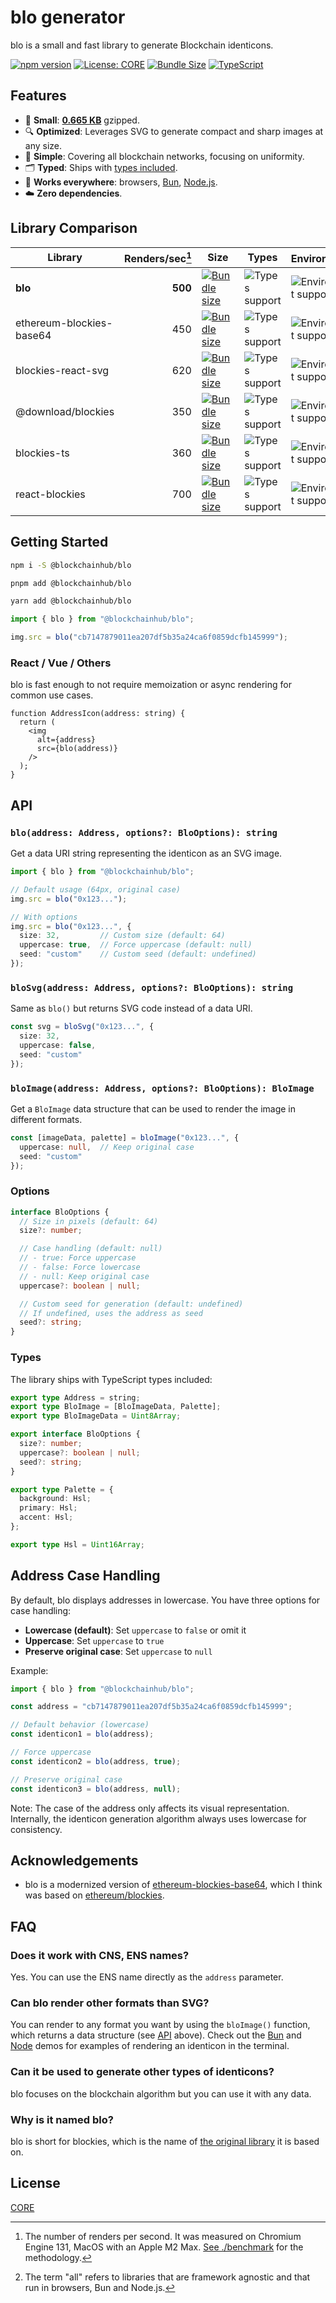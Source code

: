# blo generator

blo is a small and fast library to generate Blockchain identicons.

[![npm version](https://badge.fury.io/js/@blockchainhub%2Fblo.svg)](https://badge.fury.io/js/@blockchainhub%2Fblo)
[![License: CORE](https://img.shields.io/badge/License-CORE-yellow)](LICENSE)
[![Bundle Size](https://img.shields.io/bundlephobia/minzip/@blockchainhub/blo)](https://bundlephobia.com/package/@blockchainhub/blo)
[![TypeScript](https://img.shields.io/badge/TypeScript-5.7-blue.svg)](https://www.typescriptlang.org/)

## Features

- 🐥 **Small**: **[0.665 KB](https://bundlejs.com/?bundle&q=%40blockchainhub%2Fblo)** gzipped.
- 🔍 **Optimized**: Leverages SVG to generate compact and sharp images at any size.
- 💆 **Simple**: Covering all blockchain networks, focusing on uniformity.
- 🗂 **Typed**: Ships with [types included](#types).
- 👫 **Works everywhere**: browsers, [Bun](https://bun.sh/), [Node.js](http://nodejs.org/).
- ☁️ **Zero dependencies**.

## Library Comparison

Library | Renders/sec[^1] | Size | Types | Environment[^2] | Rendering
--------|---------------:|------|--------|----------------|----------:
**blo** | **500** | [![Bundle size](https://img.shields.io/badge/0.67kB-6ead0a)](https://bundlejs.com/?q=%40blockchainhub%2Fblo) | ![Types support](https://img.shields.io/badge/yes-6ead0a) | ![Environment support](https://img.shields.io/badge/all-6ead0a) | SVG
ethereum-blockies-base64 | 450 | [![Bundle size](https://img.shields.io/badge/2.75kB-ee4433)](https://bundlejs.com/?bundle&q=ethereum-blockies-base64) | ![Types support](https://img.shields.io/badge/no-ee4433) | ![Environment support](https://img.shields.io/badge/all-6ead0a) | PNG
blockies-react-svg | 620 | [![Bundle size](https://img.shields.io/badge/4kB-ee4433)](https://bundlejs.com/?bundle&q=blockies-react-svg) | ![Types support](https://img.shields.io/badge/yes-6ead0a) | ![Environment support](https://img.shields.io/badge/react-ee4433) | SVG
@download/blockies | 350 | [![Bundle size](https://img.shields.io/badge/0.67kB-6ead0a)](https://bundlejs.com/?bundle&q=%6ead0a%2Fblockies) | ![Types support](https://img.shields.io/badge/no-ee4433) | ![Environment support](https://img.shields.io/badge/dom-ee4433) | Canvas
blockies-ts | 360 | [![Bundle size](https://img.shields.io/badge/1.31kB-6ead0a)](https://bundlejs.com/?bundle&q=blockies-ts) | ![Types support](https://img.shields.io/badge/yes-6ead0a) | ![Environment support](https://img.shields.io/badge/dom-ee4433) | Canvas
react-blockies | 700 | [![Bundle size](https://img.shields.io/badge/4.72kB-ee4433)](https://bundlejs.com/?bundle&q=react-blockies) | ![Types support](https://img.shields.io/badge/no-ee4433) | ![Environment support](https://img.shields.io/badge/react-ee4433) | Canvas

[^1]: The number of renders per second. It was measured on Chromium Engine 131, MacOS with an Apple M2 Max. [See ./benchmark](https://github.com/blockchainhub/blo/tree/main/benchmark) for the methodology.
[^2]: The term "all" refers to libraries that are framework agnostic and that run in browsers, Bun and Node.js.

## Getting Started

```sh
npm i -S @blockchainhub/blo
```

```sh
pnpm add @blockchainhub/blo
```

```sh
yarn add @blockchainhub/blo
```

```ts
import { blo } from "@blockchainhub/blo";

img.src = blo("cb7147879011ea207df5b35a24ca6f0859dcfb145999");
```

### React / Vue / Others

blo is fast enough to not require memoization or async rendering for common use cases.

```tsx
function AddressIcon(address: string) {
  return (
    <img
      alt={address}
      src={blo(address)}
    />
  );
}
```

## API

### `blo(address: Address, options?: BloOptions): string`

Get a data URI string representing the identicon as an SVG image.

```ts
import { blo } from "@blockchainhub/blo";

// Default usage (64px, original case)
img.src = blo("0x123...");

// With options
img.src = blo("0x123...", {
  size: 32,         // Custom size (default: 64)
  uppercase: true,  // Force uppercase (default: null)
  seed: "custom"    // Custom seed (default: undefined)
});
```

### `bloSvg(address: Address, options?: BloOptions): string`

Same as `blo()` but returns SVG code instead of a data URI.

```ts
const svg = bloSvg("0x123...", {
  size: 32,
  uppercase: false,
  seed: "custom"
});
```

### `bloImage(address: Address, options?: BloOptions): BloImage`

Get a `BloImage` data structure that can be used to render the image in different formats.

```ts
const [imageData, palette] = bloImage("0x123...", {
  uppercase: null,  // Keep original case
  seed: "custom"
});
```

### Options

```ts
interface BloOptions {
  // Size in pixels (default: 64)
  size?: number;

  // Case handling (default: null)
  // - true: Force uppercase
  // - false: Force lowercase
  // - null: Keep original case
  uppercase?: boolean | null;

  // Custom seed for generation (default: undefined)
  // If undefined, uses the address as seed
  seed?: string;
}
```

### Types

The library ships with TypeScript types included:

```ts
export type Address = string;
export type BloImage = [BloImageData, Palette];
export type BloImageData = Uint8Array;

export interface BloOptions {
  size?: number;
  uppercase?: boolean | null;
  seed?: string;
}

export type Palette = {
  background: Hsl;
  primary: Hsl;
  accent: Hsl;
};

export type Hsl = Uint16Array;
```

## Address Case Handling

By default, blo displays addresses in lowercase. You have three options for case handling:

- **Lowercase (default)**: Set `uppercase` to `false` or omit it
- **Uppercase**: Set `uppercase` to `true`
- **Preserve original case**: Set `uppercase` to `null`

Example:

```ts
import { blo } from "@blockchainhub/blo";

const address = "cb7147879011ea207df5b35a24ca6f0859dcfb145999";

// Default behavior (lowercase)
const identicon1 = blo(address);

// Force uppercase
const identicon2 = blo(address, true);

// Preserve original case
const identicon3 = blo(address, null);
```

Note: The case of the address only affects its visual representation. Internally, the identicon generation algorithm always uses lowercase for consistency.

## Acknowledgements

- blo is a modernized version of [ethereum-blockies-base64](https://github.com/MyCryptoHQ/ethereum-blockies-base64), which I think was based on [ethereum/blockies](https://github.com/ethereum/blockies).

## FAQ

### Does it work with CNS, ENS names?

Yes. You can use the ENS name directly as the `address` parameter.

### Can blo render other formats than SVG?

You can render to any format you want by using the `bloImage()` function, which returns a data structure (see [API](#api) above). Check out the [Bun](./demos/bun) and [Node](./demos/node) demos for examples of rendering an identicon in the terminal.

### Can it be used to generate other types of identicons?

blo focuses on the blockchain algorithm but you can use it with any data.

### Why is it named blo?

blo is short for blockies, which is the name of [the original library](https://github.com/ethereum/blockies) it is based on.

## License

[CORE](LICENSE)
